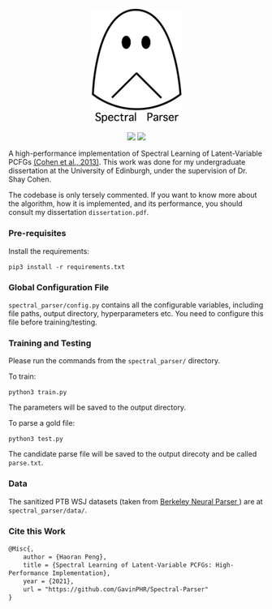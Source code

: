 <p align="center">
  <img width="180" src="logo.png">
</p>

<p align="center">
  <img height="20" src="https://img.shields.io/badge/python-%3E%3D3.6-blue"> <img height="20" src="https://img.shields.io/github/license/GavinPHR/Spectral-Parser"> 
</p>

A high-performance implementation of Spectral Learning of Latent-Variable PCFGs [(Cohen et al., 2013)](https://www.aclweb.org/anthology/N13-1015/). This work was done for my undergraduate dissertation at the University of Edinburgh, under the supervision of Dr. Shay Cohen.

The codebase is only tersely commented. If you want to know more about the algorithm, how it is implemented, and its performance, you should consult my dissertation `dissertation.pdf`. 

### Pre-requisites

Install the requirements:
```
pip3 install -r requirements.txt
```

### Global Configuration File

`spectral_parser/config.py` contains all the configurable variables, including file paths, output directory, hyperparameters etc. You need to configure this file before training/testing.

### Training and Testing

Please run the commands from the `spectral_parser/` directory.

To train:
```
python3 train.py
```
The parameters will be saved to the output directory.

To parse a gold file:
```
python3 test.py
```
The candidate parse file will be saved to the output direcoty and be called `parse.txt`.

### Data

The sanitized PTB WSJ datasets (taken from [Berkeley Neural Parser
](https://github.com/nikitakit/self-attentive-parser/tree/master/data)) are at `spectral_parser/data/`.

### Cite this Work

```
@Misc{,
    author = {Haoran Peng},
    title = {Spectral Learning of Latent-Variable PCFGs: High-Performance Implementation},
    year = {2021},
    url = "https://github.com/GavinPHR/Spectral-Parser"
}
```
